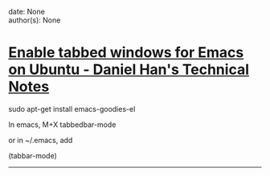 
date: None  
author(s): None  

# [Enable tabbed windows for Emacs on Ubuntu - Daniel Han's Technical Notes](https://sites.google.com/site/xiangyangsite/home/technical-tips/linux-unix/emacs/enable-tabbed-windows-for-emacs-on-ubuntu)

sudo apt-get install emacs-goodies-el

In emacs, M+X tabbedbar-mode

or in ~/.emacs, add

(tabbar-mode)  
  
---

